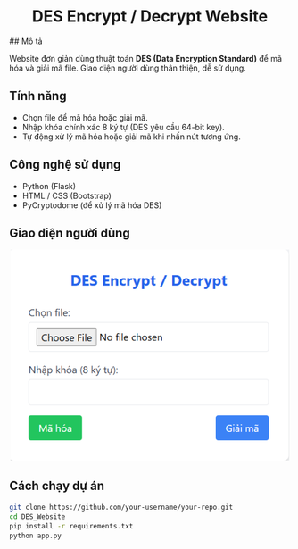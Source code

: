 <h1 align="center"> DES Encrypt / Decrypt Website</h1>
##  Mô tả

Website đơn giản dùng thuật toán **DES (Data Encryption Standard)** để mã hóa và giải mã file. Giao diện người dùng thân thiện, dễ sử dụng.

## Tính năng

- Chọn file để mã hóa hoặc giải mã.
- Nhập khóa chính xác 8 ký tự (DES yêu cầu 64-bit key).
- Tự động xử lý mã hóa hoặc giải mã khi nhấn nút tương ứng.

##  Công nghệ sử dụng

- Python (Flask)
- HTML / CSS (Bootstrap)
- PyCryptodome (để xử lý mã hóa DES)

##  Giao diện người dùng

<p align="center">
  <img src="Screenshot 2025-05-21 164117.png" alt="DES Encrypt Decrypt UI" width="500"/>
</p>

##  Cách chạy dự án

```bash
git clone https://github.com/your-username/your-repo.git
cd DES_Website
pip install -r requirements.txt
python app.py

